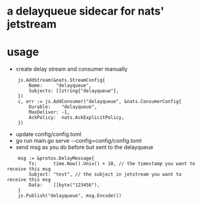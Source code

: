 # a delayqueue sidecar for nats' jetstream

# usage
- create delay stream and consumer manually
```
	js.AddStream(&nats.StreamConfig{
		Name:     "delayqueue",
		Subjects: []string{"delayqueue"},
	})
	c, err := js.AddConsumer("delayqueue", &nats.ConsumerConfig{
		Durable:    "delayqueue",
		MaxDeliver: -1,
		AckPolicy:  nats.AckExplicitPolicy,
	})
```
- update config/config.toml
- go run main.go serve --config=config/config.toml
- send msg as you do before but sent to the delayqueue

```
	msg := &protos.DelayMessage{
		Ts:      time.Now().Unix() + 10, // the timestamp you want to receive this msg
		Subject: "test", // the subject in jetstream you want to receive this msg
		Data:    []byte("123456"),
	}
	js.Publish("delayqueue", msg.Encode())
```